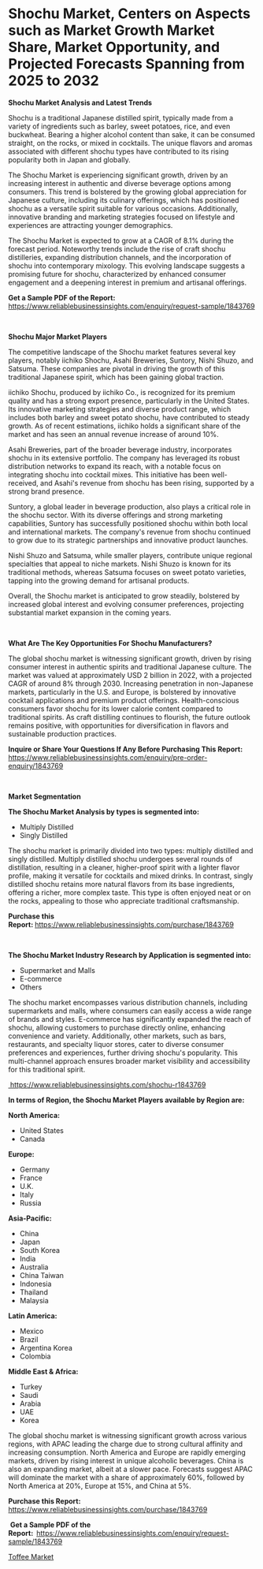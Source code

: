 <p><h1>Shochu Market, Centers on Aspects such as Market Growth Market Share, Market Opportunity, and Projected Forecasts Spanning from 2025 to 2032</h1></p><p><strong>Shochu Market Analysis and Latest Trends</strong></p>
<p><p>Shochu is a traditional Japanese distilled spirit, typically made from a variety of ingredients such as barley, sweet potatoes, rice, and even buckwheat. Bearing a higher alcohol content than sake, it can be consumed straight, on the rocks, or mixed in cocktails. The unique flavors and aromas associated with different shochu types have contributed to its rising popularity both in Japan and globally.</p><p>The Shochu Market is experiencing significant growth, driven by an increasing interest in authentic and diverse beverage options among consumers. This trend is bolstered by the growing global appreciation for Japanese culture, including its culinary offerings, which has positioned shochu as a versatile spirit suitable for various occasions. Additionally, innovative branding and marketing strategies focused on lifestyle and experiences are attracting younger demographics.</p><p>The Shochu Market is expected to grow at a CAGR of 8.1% during the forecast period. Noteworthy trends include the rise of craft shochu distilleries, expanding distribution channels, and the incorporation of shochu into contemporary mixology. This evolving landscape suggests a promising future for shochu, characterized by enhanced consumer engagement and a deepening interest in premium and artisanal offerings.</p></p>
<p><strong>Get a Sample PDF of the Report:&nbsp;</strong> <a href="https://www.reliablebusinessinsights.com/enquiry/request-sample/1843769?utm_campaign=3499&utm_medium=2&utm_source=Github&utm_content=ia&utm_term=07042025&utm_id=shochu">https://www.reliablebusinessinsights.com/enquiry/request-sample/1843769</a></p>
<p>&nbsp;</p>
<p><strong>Shochu Major Market Players</strong></p>
<p><p>The competitive landscape of the Shochu market features several key players, notably iichiko Shochu, Asahi Breweries, Suntory, Nishi Shuzo, and Satsuma. These companies are pivotal in driving the growth of this traditional Japanese spirit, which has been gaining global traction.</p><p>iichiko Shochu, produced by iichiko Co., is recognized for its premium quality and has a strong export presence, particularly in the United States. Its innovative marketing strategies and diverse product range, which includes both barley and sweet potato shochu, have contributed to steady growth. As of recent estimations, iichiko holds a significant share of the market and has seen an annual revenue increase of around 10%.</p><p>Asahi Breweries, part of the broader beverage industry, incorporates shochu in its extensive portfolio. The company has leveraged its robust distribution networks to expand its reach, with a notable focus on integrating shochu into cocktail mixes. This initiative has been well-received, and Asahi's revenue from shochu has been rising, supported by a strong brand presence.</p><p>Suntory, a global leader in beverage production, also plays a critical role in the shochu sector. With its diverse offerings and strong marketing capabilities, Suntory has successfully positioned shochu within both local and international markets. The company's revenue from shochu continued to grow due to its strategic partnerships and innovative product launches.</p><p>Nishi Shuzo and Satsuma, while smaller players, contribute unique regional specialties that appeal to niche markets. Nishi Shuzo is known for its traditional methods, whereas Satsuma focuses on sweet potato varieties, tapping into the growing demand for artisanal products.</p><p>Overall, the Shochu market is anticipated to grow steadily, bolstered by increased global interest and evolving consumer preferences, projecting substantial market expansion in the coming years.</p></p>
<p>&nbsp;</p>
<p><strong>What Are The Key Opportunities For Shochu Manufacturers?</strong></p>
<p><p>The global shochu market is witnessing significant growth, driven by rising consumer interest in authentic spirits and traditional Japanese culture. The market was valued at approximately USD 2 billion in 2022, with a projected CAGR of around 8% through 2030. Increasing penetration in non-Japanese markets, particularly in the U.S. and Europe, is bolstered by innovative cocktail applications and premium product offerings. Health-conscious consumers favor shochu for its lower calorie content compared to traditional spirits. As craft distilling continues to flourish, the future outlook remains positive, with opportunities for diversification in flavors and sustainable production practices.</p></p>
<p><strong>Inquire or Share Your Questions If Any Before Purchasing This Report:</strong> <a href="https://www.reliablebusinessinsights.com/enquiry/pre-order-enquiry/1843769?utm_campaign=3499&utm_medium=2&utm_source=Github&utm_content=ia&utm_term=07042025&utm_id=shochu">https://www.reliablebusinessinsights.com/enquiry/pre-order-enquiry/1843769</a></p>
<p>&nbsp;</p>
<p><strong>Market Segmentation</strong></p>
<p><strong>The Shochu Market Analysis by types is segmented into:</strong></p>
<p><ul><li>Multiply Distilled</li><li>Singly Distilled</li></ul></p>
<p><p>The shochu market is primarily divided into two types: multiply distilled and singly distilled. Multiply distilled shochu undergoes several rounds of distillation, resulting in a cleaner, higher-proof spirit with a lighter flavor profile, making it versatile for cocktails and mixed drinks. In contrast, singly distilled shochu retains more natural flavors from its base ingredients, offering a richer, more complex taste. This type is often enjoyed neat or on the rocks, appealing to those who appreciate traditional craftsmanship.</p></p>
<p><strong>Purchase this Report:&nbsp;</strong><a href="https://www.reliablebusinessinsights.com/purchase/1843769?utm_campaign=3499&utm_medium=2&utm_source=Github&utm_content=ia&utm_term=07042025&utm_id=shochu">https://www.reliablebusinessinsights.com/purchase/1843769</a></p>
<p>&nbsp;</p>
<p><strong>The Shochu Market Industry Research by Application is segmented into:</strong></p>
<p><ul><li>Supermarket and Malls</li><li>E-commerce</li><li>Others</li></ul></p>
<p><p>The shochu market encompasses various distribution channels, including supermarkets and malls, where consumers can easily access a wide range of brands and styles. E-commerce has significantly expanded the reach of shochu, allowing customers to purchase directly online, enhancing convenience and variety. Additionally, other markets, such as bars, restaurants, and specialty liquor stores, cater to diverse consumer preferences and experiences, further driving shochu's popularity. This multi-channel approach ensures broader market visibility and accessibility for this traditional spirit.</p></p>
<p><a href="https://www.reliablebusinessinsights.com/shochu-r1843769?utm_campaign=3499&utm_medium=2&utm_source=Github&utm_content=ia&utm_term=07042025&utm_id=shochu">&nbsp;https://www.reliablebusinessinsights.com/shochu-r1843769</a></p>
<p><strong>In terms of Region, the Shochu Market Players available by Region are:</strong></p>
<p>
    <p> <strong> North America: </strong>
        <ul>
            <li>United States</li>
            <li>Canada</li>
        </ul>
        </p> 
    <p> <strong> Europe: </strong>
        <ul>
            <li>Germany</li>
            <li>France</li>
            <li>U.K.</li>
            <li>Italy</li>
            <li>Russia</li>
        </ul>
        </p> 
    <p> <strong> Asia-Pacific: </strong>
        <ul>
            <li>China</li>
            <li>Japan</li>
            <li>South Korea</li>
            <li>India</li>
            <li>Australia</li>
            <li>China Taiwan</li>
            <li>Indonesia</li>
            <li>Thailand</li>
            <li>Malaysia</li>
        </ul>
        </p> 
    <p> <strong> Latin America: </strong>
        <ul>
            <li>Mexico</li>
            <li>Brazil</li>
            <li>Argentina Korea</li>
            <li>Colombia</li>
        </ul>
        </p> 
    <p> <strong> Middle East & Africa: </strong>
        <ul>
            <li>Turkey</li>
            <li>Saudi</li>
            <li>Arabia</li>
            <li>UAE</li>
            <li>Korea</li>
        </ul>
    </p>
    </p>
<p><p>The global shochu market is witnessing significant growth across various regions, with APAC leading the charge due to strong cultural affinity and increasing consumption. North America and Europe are rapidly emerging markets, driven by rising interest in unique alcoholic beverages. China is also an expanding market, albeit at a slower pace. Forecasts suggest APAC will dominate the market with a share of approximately 60%, followed by North America at 20%, Europe at 15%, and China at 5%.</p></p>
<p><strong>Purchase this Report: </strong><a href="https://www.reliablebusinessinsights.com/purchase/1843769?utm_campaign=3499&utm_medium=2&utm_source=Github&utm_content=ia&utm_term=07042025&utm_id=shochu">https://www.reliablebusinessinsights.com/purchase/1843769</a></p>
<p>&nbsp;<strong>Get a Sample PDF of the Report:&nbsp;&nbsp;</strong><a href="https://www.reliablebusinessinsights.com/enquiry/request-sample/1843769?utm_campaign=3499&utm_medium=2&utm_source=Github&utm_content=ia&utm_term=07042025&utm_id=shochu">https://www.reliablebusinessinsights.com/enquiry/request-sample/1843769</a></p>
<p><strong></strong></p>
<p><p><a href="https://github.com/cobinaydin13/Market-Research-Report-List-1/blob/main/toffee-market.md?utm_campaign=3499&utm_medium=2&utm_source=Github&utm_content=ia&utm_term=07042025&utm_id=shochu">Toffee Market</a></p></p>